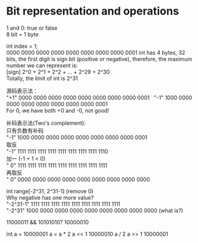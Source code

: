 # Bit representation and operations

1 and 0: true or false  
8 bit = 1 byte


int index = 1;  
0000 0000 0000 0000 0000 0000 0000 0000 0001
int has 4 bytes, 32 bits, the first digit is sign bit (positive or negative), therefore, the maximum number we can represent is:  
[sign] 2^0 + 2^1 + 2^2 + ... + 2^29 + 2^30  
Totally, the limit of int is 2^31

  
源码表示法：   
"+1" 0000 0000 0000 0000 0000 0000 0000 0000 0001  
"-1" 1000 0000 0000 0000 0000 0000 0000 0000 0001  
For 0, we have both +0 and -0, not good!  
  
补码表示法(Two's complement):  
只有负数有补码  
"-1" 1000 0000 0000 0000 0000 0000 0000 0000 0001  
取反  
"-1" 1111 1111 1111 1111 1111 1111 1111 1111 1110  
加一 (-1 + 1 = 0)  
" 0" 1111 1111 1111 1111 1111 1111 1111 1111 1111  
再取反  
" 0" 0000 0000 0000 0000 0000 0000 0000 0000 0000  

int range[-2^31, 2^31-1] (remove 0)   
Why negative has one more value?  
"-2^31-1" 1111 1111 1111 1111 1111 1111 1111 1111 1111   
"-2^31"   1000 0000 0000 0000 0000 0000 0000 0000 0000  (what is?)  


11000011 && 10101010? 10000010


int a = 10000001
a = a * 2
a << 1  10000010
a / 2
a >> 1  10000001
